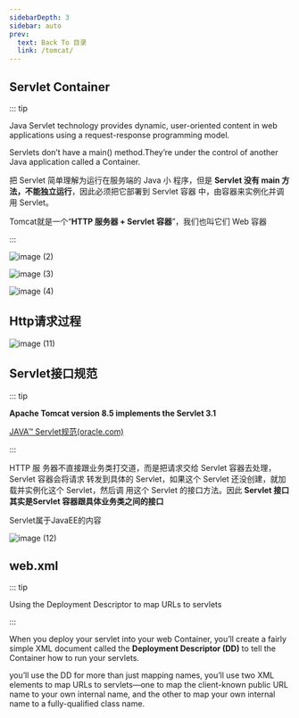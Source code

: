 ```yaml
---
sidebarDepth: 3
sidebar: auto
prev:
  text: Back To 目录
  link: /tomcat/
---
```


## Servlet Container

::: tip

Java Servlet technology provides dynamic, user-oriented content in web applications using a request-response programming model.

Servlets don’t have a main() method.They’re under the control of another Java application called a Container.

把 Servlet 简单理解为运行在服务端的 Java 小 程序，但是 **Servlet 没有 main 方法，不能独立运行**，因此必须把它部署到 Servlet 容器 中，由容器来实例化并调用 Servlet。

Tomcat就是一个“**HTTP 服务器 + Servlet 容器**”，我们也叫它们 Web 容器

:::

![image (2)](https://gitee.com/q10viking/PictureRepos/raw/master/images//202112061010707.jpg)

![image (3)](https://gitee.com/q10viking/PictureRepos/raw/master/images//202112061011290.jpg)

![image (4)](https://gitee.com/q10viking/PictureRepos/raw/master/images//202112061026358.jpg)

## Http请求过程

![image (11)](https://gitee.com/q10viking/PictureRepos/raw/master/images//202112041331328.jpg)



## Servlet接口规范

::: tip

**Apache Tomcat version 8.5 implements the Servlet 3.1**

[JAVA™ Servlet规范(oracle.com)](https://download.oracle.com/otn-pub/jcp/servlet-3_1-fr-spec/servlet-3_1-final.pdf?AuthParam=1638599308_cd92a269e7bc665ec5ae0fcd9287053b)

:::

HTTP 服 务器不直接跟业务类打交道，而是把请求交给 Servlet 容器去处理，Servlet 容器会将请求 转发到具体的 Servlet，如果这个 Servlet 还没创建，就加载并实例化这个 Servlet，然后调 用这个 Servlet 的接口方法。因此 **Servlet 接口其实是Servlet 容器跟具体业务类之间的接口**

Servlet属于JavaEE的内容

![image (12)](https://gitee.com/q10viking/PictureRepos/raw/master/images//202112041337554.jpg)



## web.xml

::: tip

Using the Deployment Descriptor to map URLs to servlets

:::

When you deploy your servlet into your web Container, you’ll create a fairly simple XML document called the **Deployment Descriptor (DD)** to tell the Container how to run your servlets.

you’ll use the DD for more than just mapping names, you’ll use two XML elements to map URLs to servlets—one to map the client-known public URL name to your own internal name, and the other to map your own internal name to a fully-qualified class name.
